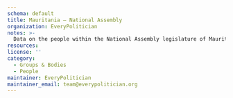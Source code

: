 ```yaml
---
schema: default
title: Mauritania — National Assembly
organization: EveryPolitician
notes: >-
  Data on the people within the National Assembly legislature of Mauritania.
resources:
license: ''
category:
  - Groups & Bodies
  - People
maintainer: EveryPolitician
maintainer_email: team@everypolitician.org
---
```

